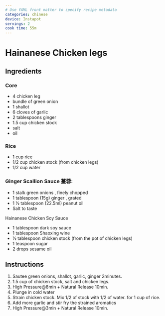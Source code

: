 ```yaml
---
# Use YAML front matter to specify recipe metadata
categories: chinese
device: Instapot
servings: 2
cook time: 55m
---
```


# Hainanese Chicken legs

## Ingredients

### Core
- 4 chicken leg
- bundle of green onion
- 1 shallot
- 6 cloves of garlic
- 2 tablespoons ginger
- 1.5 cup chicken stock
- salt
- oil

### Rice
- 1 cup rice
- 1/2 cup chicken stock (from chicken legs)
- 1/2 cup water

### Ginger Scallion Sauce 薑蓉:
- 1 stalk green onions , finely chopped
- 1 tablespoon (15g) ginger , grated
- 1 ½ tablespoon (22.5ml) peanut oil
- Salt to taste

Hainanese Chicken Soy Sauce
- 1 tablespoon dark soy sauce
- 1 tablespoon Shaoxing wine
- ½ tablespoon chicken stock (from the pot of chicken legs)
- 1 teaspoon sugar
- 2 drops sesame oil

## Instructions
1. Sautee green onions, shallot, garlic, ginger 2minutes.
2. 1.5 cup of chicken stock, salt and chicken legs.
3. High Pressure@8min + Natural Release 10min.
4. Plunge in cold water
5. Strain chicken stock. Mix 1/2 of stock with 1/2 of water. for 1 cup of rice.
6. Add more garlic and stir fry the strained aromatics 
7. High Pressure@3min + Natural Release 10min.
